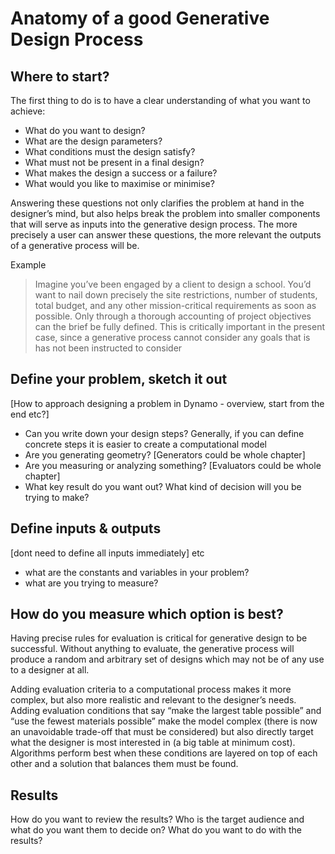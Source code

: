 # Anatomy of a good Generative Design Process

## Where to start?
The first thing to do is to have a clear understanding of what you want to achieve:
*	What do you want to design?
*	What are the design parameters?
*	What conditions must the design satisfy?
*	What must not be present in a final design?
*	What makes the design a success or a failure?
*	What would you like to maximise or minimise?

Answering these questions not only clarifies the problem at hand in the designer’s mind, but also helps break the problem into smaller components that will serve as inputs into the generative design process. The more precisely a user can answer these questions, the more relevant the outputs of a generative process will be.

Example
> Imagine you’ve been engaged by a client to design a school. You’d want to nail down precisely the site restrictions, number of students, total budget, and any other mission-critical requirements as soon as possible. Only through a thorough accounting of project objectives can the brief be fully defined. This is critically important in the present case, since a generative process cannot consider any goals that is has not been instructed to consider

## Define your problem, sketch it out
[How to approach designing a problem in Dynamo - overview, start from the end etc?]

*	Can you write down your design steps? Generally, if you can define concrete steps it is easier to create a computational model
*	Are you generating geometry? [Generators could be whole chapter]
*	Are you measuring or analyzing something? [Evaluators could be whole chapter]
*	What key result do you want out? What kind of decision will you be trying to make?

## Define inputs & outputs
[dont need to define all inputs immediately] etc
*	what are the constants and variables in your problem?
*	what are you trying to measure?

## How do you measure which option is best?
Having precise rules for evaluation is critical for generative design to be successful. Without anything to evaluate, the generative process will produce a random and arbitrary set of designs which may not be of any use to a designer at all.

Adding evaluation criteria to a computational process makes it more complex, but also more realistic and relevant to the designer’s needs. Adding evaluation conditions that say “make the largest table possible” and “use the fewest materials possible” make the model complex (there is now an unavoidable trade-off that must be considered) but also directly target what the designer is most interested in (a big table at minimum cost). Algorithms perform best  when these conditions are layered on top of each other and a solution that balances them must be found.

## Results
How do you want to review the results?
Who is the target audience and what do you want them to decide on?
What do you want to do with the results?
